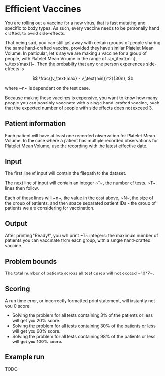 # Efficient Vaccines

You are rolling out a vaccine for a new virus, that is fast mutating and specific to body types. As such, every vaccine needs to be personally hand crafted, to avoid side-effects.

That being said, you can still get away with certain groups of people sharing the same hand-crafted vaccine, provided they have similar Platelet Mean Volume. In particular, let's say we are making a vaccine for a group of people, with Platelet Mean Volume in the range of ~[v_\text{min}, v_\text{max}]~. Then the probabilty that any one person experiences side-effects is 

$$
    \frac{(v_\text{max} - v_\text{min})^2}{30n},
$$

where ~n~ is dependant on the test case.

Because making these vaccines is expensive, you want to know how many people you can possibly vaccinate with a single hand-crafted vaccine, such that the expected number of people with side effects does not exceed 3.

## Patient information

Each patient will have at least one recorded observation for Platelet Mean Volume.
In the case where a patient has multiple recorded observations for Platelet Mean Volume, use the recording with the latest effective date.

## Input

The first line of input will contain the filepath to the dataset.

The next line of input will contain an integer ~T~, the number of tests. ~T~ lines then follow. 

Each of these lines will ~n~, the value in the cost above, ~N~, the size of the group of patients, and then space separated patient IDs - the group of patients we are considering for vaccination.

## Output

After printing "Ready!", you will print ~T~ integers: the maximum number of patients you can vaccinate from each group, with a single hand-crafted vaccine.

## Problem bounds

The total number of patients across all test cases will not exceed ~10^7~.

## Scoring

A run time error, or incorrectly formatted print statement, will instantly net you 0 score.

* Solving the problem for all tests containing 3% of the patients or less will get you 20% score.
* Solving the problem for all tests containing 30% of the patients or less will get you 60% score.
* Solving the problem for all tests containing 98% of the patients or less will get you 100% score.

## Example run

TODO
